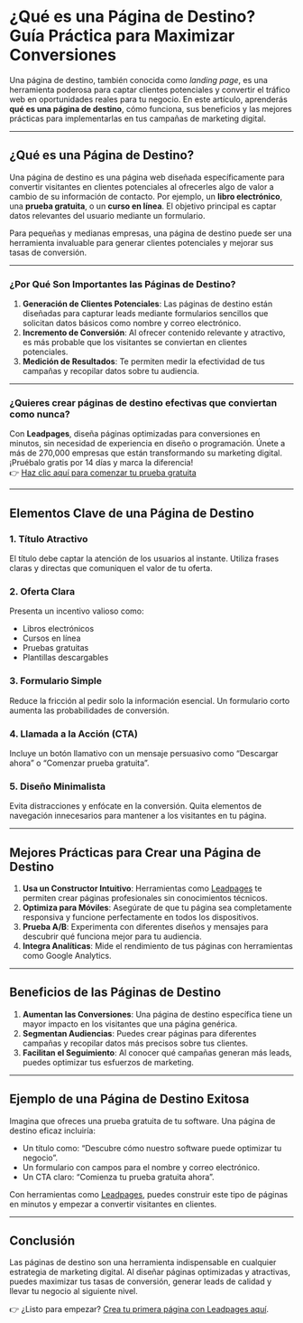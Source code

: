 # ¿Qué es una Página de Destino? Guía Práctica para Maximizar Conversiones

Una página de destino, también conocida como *landing page*, es una herramienta poderosa para captar clientes potenciales y convertir el tráfico web en oportunidades reales para tu negocio. En este artículo, aprenderás **qué es una página de destino**, cómo funciona, sus beneficios y las mejores prácticas para implementarlas en tus campañas de marketing digital.

---

## ¿Qué es una Página de Destino?

Una página de destino es una página web diseñada específicamente para convertir visitantes en clientes potenciales al ofrecerles algo de valor a cambio de su información de contacto. Por ejemplo, un **libro electrónico**, una **prueba gratuita**, o un **curso en línea**. El objetivo principal es captar datos relevantes del usuario mediante un formulario.

Para pequeñas y medianas empresas, una página de destino puede ser una herramienta invaluable para generar clientes potenciales y mejorar sus tasas de conversión.

---

### ¿Por Qué Son Importantes las Páginas de Destino?

1. **Generación de Clientes Potenciales**: Las páginas de destino están diseñadas para capturar leads mediante formularios sencillos que solicitan datos básicos como nombre y correo electrónico.
2. **Incremento de Conversión**: Al ofrecer contenido relevante y atractivo, es más probable que los visitantes se conviertan en clientes potenciales.
3. **Medición de Resultados**: Te permiten medir la efectividad de tus campañas y recopilar datos sobre tu audiencia.

---

### **¿Quieres crear páginas de destino efectivas que conviertan como nunca?**  
Con **Leadpages**, diseña páginas optimizadas para conversiones en minutos, sin necesidad de experiencia en diseño o programación. Únete a más de 270,000 empresas que están transformando su marketing digital. ¡Pruébalo gratis por 14 días y marca la diferencia!  
👉 [Haz clic aquí para comenzar tu prueba gratuita](https://bit.ly/LEadPages)

---

## Elementos Clave de una Página de Destino

### **1. Título Atractivo**
El título debe captar la atención de los usuarios al instante. Utiliza frases claras y directas que comuniquen el valor de tu oferta.

### **2. Oferta Clara**
Presenta un incentivo valioso como:
- Libros electrónicos
- Cursos en línea
- Pruebas gratuitas
- Plantillas descargables

### **3. Formulario Simple**
Reduce la fricción al pedir solo la información esencial. Un formulario corto aumenta las probabilidades de conversión.

### **4. Llamada a la Acción (CTA)**
Incluye un botón llamativo con un mensaje persuasivo como “Descargar ahora” o “Comenzar prueba gratuita”.

### **5. Diseño Minimalista**
Evita distracciones y enfócate en la conversión. Quita elementos de navegación innecesarios para mantener a los visitantes en tu página.

---

## Mejores Prácticas para Crear una Página de Destino

1. **Usa un Constructor Intuitivo**: Herramientas como [Leadpages](https://bit.ly/LEadPages) te permiten crear páginas profesionales sin conocimientos técnicos.
2. **Optimiza para Móviles**: Asegúrate de que tu página sea completamente responsiva y funcione perfectamente en todos los dispositivos.
3. **Prueba A/B**: Experimenta con diferentes diseños y mensajes para descubrir qué funciona mejor para tu audiencia.
4. **Integra Analíticas**: Mide el rendimiento de tus páginas con herramientas como Google Analytics.

---

## Beneficios de las Páginas de Destino

1. **Aumentan las Conversiones**: Una página de destino específica tiene un mayor impacto en los visitantes que una página genérica.
2. **Segmentan Audiencias**: Puedes crear páginas para diferentes campañas y recopilar datos más precisos sobre tus clientes.
3. **Facilitan el Seguimiento**: Al conocer qué campañas generan más leads, puedes optimizar tus esfuerzos de marketing.

---

## Ejemplo de una Página de Destino Exitosa

Imagina que ofreces una prueba gratuita de tu software. Una página de destino eficaz incluiría:
- Un título como: “Descubre cómo nuestro software puede optimizar tu negocio”.
- Un formulario con campos para el nombre y correo electrónico.
- Un CTA claro: “Comienza tu prueba gratuita ahora”.

Con herramientas como [Leadpages](https://bit.ly/LEadPages), puedes construir este tipo de páginas en minutos y empezar a convertir visitantes en clientes.

---

## Conclusión

Las páginas de destino son una herramienta indispensable en cualquier estrategia de marketing digital. Al diseñar páginas optimizadas y atractivas, puedes maximizar tus tasas de conversión, generar leads de calidad y llevar tu negocio al siguiente nivel.

👉 ¿Listo para empezar? [Crea tu primera página con Leadpages aquí](https://bit.ly/LEadPages).
